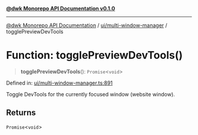 [**@dwk Monorepo API Documentation v0.1.0**](../../../README.md)

---

[@dwk Monorepo API Documentation](../../../README.md) / [ui/multi-window-manager](../README.md) / togglePreviewDevTools

# Function: togglePreviewDevTools()

> **togglePreviewDevTools**(): `Promise`\<`void`\>

Defined in: [ui/multi-window-manager.ts:891](https://github.com/Anglesite/anglesite/blob/97bc711271b9559b54e48a9e5995ecc7ba9204f9/anglesite/app/ui/multi-window-manager.ts#L891)

Toggle DevTools for the currently focused window (website window).

## Returns

`Promise`\<`void`\>
